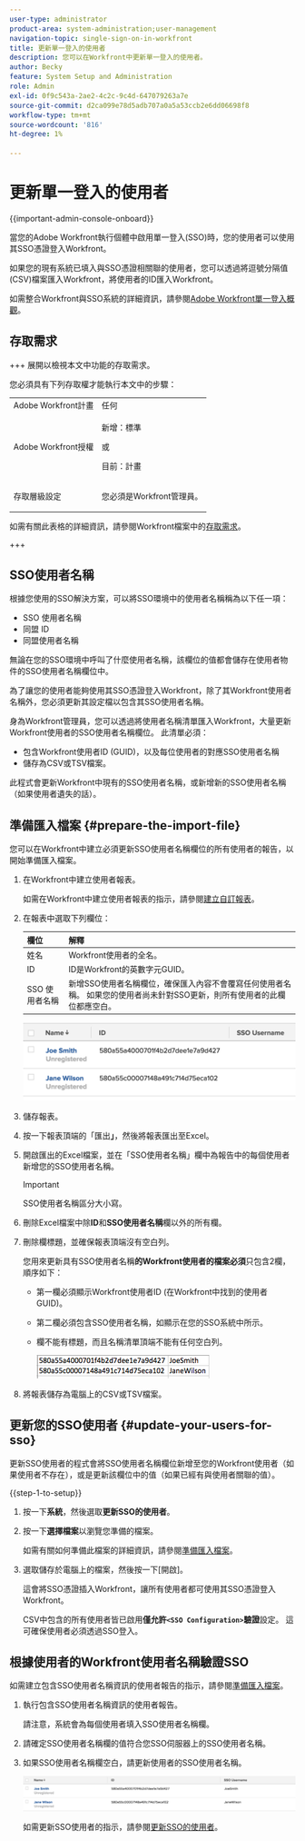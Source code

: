 ```yaml
---
user-type: administrator
product-area: system-administration;user-management
navigation-topic: single-sign-on-in-workfront
title: 更新單一登入的使用者
description: 您可以在Workfront中更新單一登入的使用者。
author: Becky
feature: System Setup and Administration
role: Admin
exl-id: 0f9c543a-2ae2-4c2c-9c4d-647079263a7e
source-git-commit: d2ca099e78d5adb707a0a5a53ccb2e6dd06698f8
workflow-type: tm+mt
source-wordcount: '816'
ht-degree: 1%

---
```


# 更新單一登入的使用者

<!-- Audited: 1/2024 -->

{{important-admin-console-onboard}}

當您的Adobe Workfront執行個體中啟用單一登入(SSO)時，您的使用者可以使用其SSO憑證登入Workfront。

如果您的現有系統已填入與SSO憑證相關聯的使用者，您可以透過將逗號分隔值(CSV)檔案匯入Workfront，將使用者的ID匯入Workfront。

如需整合Workfront與SSO系統的詳細資訊，請參閱[Adobe Workfront單一登入概觀](../../../administration-and-setup/add-users/single-sign-on/sso-in-workfront.md)。


## 存取需求

+++ 展開以檢視本文中功能的存取需求。

您必須具有下列存取權才能執行本文中的步驟：

<table style="table-layout:auto"> 
 <col> 
 <col> 
 <tbody> 
  <tr> 
   <td role="rowheader">Adobe Workfront計畫</td> 
   <td>任何</td> 
  </tr> 
  <tr> 
   <td role="rowheader">Adobe Workfront授權</td> 
   <td><p>新增：標準</p><p>或</p><p>目前：計畫</p></td> 
  </tr> 
  <tr> 
   <td role="rowheader">存取層級設定</td> 
   <td> <p>您必須是Workfront管理員。</p>  </td> 
  </tr> 
 </tbody> 
</table>

如需有關此表格的詳細資訊，請參閱Workfront檔案中的[存取需求](/help/quicksilver/administration-and-setup/add-users/access-levels-and-object-permissions/access-level-requirements-in-documentation.md)。

+++

## SSO使用者名稱

根據您使用的SSO解決方案，可以將SSO環境中的使用者名稱稱為以下任一項：

* SSO 使用者名稱
* 同盟 ID
* 同盟使用者名稱

無論在您的SSO環境中呼叫了什麼使用者名稱，該欄位的值都會儲存在使用者物件的SSO使用者名稱欄位中。

為了讓您的使用者能夠使用其SSO憑證登入Workfront，除了其Workfront使用者名稱外，您必須更新其設定檔以包含其SSO使用者名稱。

身為Workfront管理員，您可以透過將使用者名稱清單匯入Workfront，大量更新Workfront使用者的SSO使用者名稱欄位。 此清單必須：

* 包含Workfront使用者ID (GUID)，以及每位使用者的對應SSO使用者名稱
* 儲存為CSV或TSV檔案。

此程式會更新Workfront中現有的SSO使用者名稱，或新增新的SSO使用者名稱（如果使用者遺失的話）。

## 準備匯入檔案 {#prepare-the-import-file}

您可以在Workfront中建立必須更新SSO使用者名稱欄位的所有使用者的報告，以開始準備匯入檔案。

1. 在Workfront中建立使用者報表。

   如需在Workfront中建立使用者報表的指示，請參閱[建立自訂報表](../../../reports-and-dashboards/reports/creating-and-managing-reports/create-custom-report.md)。

1. 在報表中選取下列欄位：

   | 欄位 | 解釋 |
   |---|---|
   | 姓名 | Workfront使用者的全名。 |
   | ID | ID是Workfront的英數字元GUID。 |
   | SSO 使用者名稱 | 新增SSO使用者名稱欄位，確保匯入內容不會覆寫任何使用者名稱。 如果您的使用者尚未針對SSO更新，則所有使用者的此欄位都應空白。 |

   ![具有SSO使用者名稱但沒有存取權的使用者](assets/users-with-sso-username-and-no-sso-access-only-field.png)

1. 儲存報表。
1. 按一下報表頂端的「匯出&#x200B;**」**，然後將報表匯出至Excel。
1. 開啟匯出的Excel檔案，並在「SSO使用者名稱」欄中為報告中的每個使用者新增您的SSO使用者名稱。

   >[!IMPORTANT]
   >
   >SSO使用者名稱區分大小寫。

1. 刪除Excel檔案中除&#x200B;**ID**&#x200B;和&#x200B;**SSO使用者名稱**&#x200B;欄以外的所有欄。

1. 刪除欄標題，並確保報表頂端沒有空白列。

   您用來更新具有SSO使用者名稱&#x200B;**的Workfront使用者的檔案必須**&#x200B;只包含2欄，順序如下：

   * 第一欄必須顯示Workfront使用者ID (在Workfront中找到的使用者GUID)。
   * 第二欄必須包含SSO使用者名稱，如顯示在您的SSO系統中所示。
   * 欄不能有標題，而且名稱清單頂端不能有任何空白列。

     ![更新使用者CSV](assets/update-users-for-sso-csv-file-for-import.png)

1. 將報表儲存為電腦上的CSV或TSV檔案。

## 更新您的SSO使用者 {#update-your-users-for-sso}

更新SSO使用者的程式會將SSO使用者名稱欄位新增至您的Workfront使用者（如果使用者不存在），或是更新該欄位中的值（如果已經有與使用者關聯的值）。

{{step-1-to-setup}}

1. 按一下&#x200B;**系統**，然後選取&#x200B;**更新SSO的使用者**。

1. 按一下&#x200B;**選擇檔案**&#x200B;以瀏覽您準備的檔案。

   如需有關如何準備此檔案的詳細資訊，請參閱[準備匯入檔案](#prepare-the-import-file)。

1. 選取儲存於電腦上的檔案，然後按一下[開啟]。**&#x200B;**

   這會將SSO憑證插入Workfront，讓所有使用者都可使用其SSO憑證登入Workfront。

   CSV中包含的所有使用者皆已啟用&#x200B;**僅允許`<SSO Configuration>`驗證**&#x200B;設定。 這可確保使用者必須透過SSO登入。

## 根據使用者的Workfront使用者名稱驗證SSO

如需建立包含SSO使用者名稱資訊的使用者報告的指示，請參閱[準備匯入檔案](#prepare-the-import-file)。

1. 執行包含SSO使用者名稱資訊的使用者報告。

   請注意，系統會為每個使用者填入SSO使用者名稱欄。

1. 請確定SSO使用者名稱欄的值符合您SSO伺服器上的SSO使用者名稱。
1. 如果SSO使用者名稱欄空白，請更新使用者的SSO使用者名稱。

   ![具有SSO欄位的使用者](assets/users-with-sso-field-updated.png)

   如需更新SSO使用者的指示，請參閱[更新SSO的使用者](#update-your-users-for-sso)。

